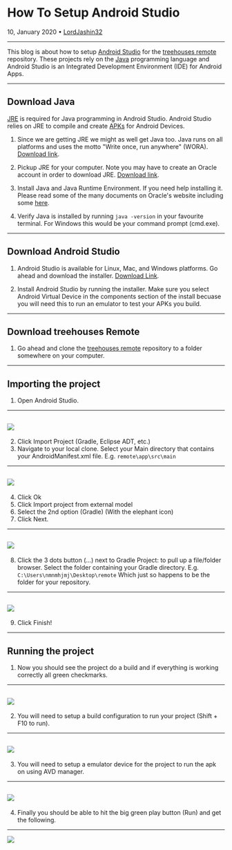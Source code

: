 # How To Setup Android Studio 

10, January 2020 • [LordJashin32](https://github.com/LordJashin32)

---

This blog is about how to setup [Android Studio](https://en.wikipedia.org/wiki/Android_Studio) for the [treehouses remote](https://github.com/treehouses/remote) repository.
These projects rely on the [Java](https://en.wikipedia.org/wiki/Java_%28programming_language%29) programming language and Android Studio is an Integrated Development Environment (IDE) for Android Apps. 

---

## Download Java

[JRE](https://en.wikipedia.org/wiki/Java_virtual_machine#Java_Runtime_Environment) is required for Java programming in Android Studio. 
Android Studio relies on JRE to compile and create [APKs](https://en.wikipedia.org/wiki/Android_application_package) for Android Devices. 

1. Since we are getting JRE we might as well get Java too. Java runs on all platforms and uses the motto "Write once, run anywhere" (WORA). [Download link](https://www.java.com/en/download/).

2. Pickup JRE for your computer. Note you may have to create an Oracle account in order to download JRE.
[Download link](https://www.oracle.com/technetwork/java/javase/downloads/jre8-downloads-2133155.html).

3. Install Java and Java Runtime Environment. If you need help installing it. Please read some of the many
documents on Oracle's website including some [here](https://docs.oracle.com/goldengate/1212/gg-winux/GDRAD/java.htm).

4. Verify Java is installed by running ```java -version``` in your favourite terminal. For Windows this would be
your command prompt (cmd.exe).

---

## Download Android Studio

1. Android Studio is available for Linux, Mac, and Windows platforms. Go ahead and download the installer. 
[Download Link](https://developer.android.com/studio).

2. Install Android Studio by running the installer. Make sure you select
Android Virtual Device in the components section of the install becuase you 
will need this to run an emulator to test your APKs you build.

---

## Download treehouses Remote 

1. Go ahead and clone the [treehouses remote](https://github.com/treehouses/remote) repository to a folder somewhere on your computer.

---

## Importing the project

1. Open Android Studio.
---
![](./images/20200105-android-studio.png)
---
2. Click Import Project (Gradle, Eclipse ADT, etc.)
3. Navigate to your local clone. Select your Main directory that contains
your AndroidManifest.xml file. E.g. ```remote\app\src\main```
---
![](./images/20200105-import-project.png)
---
4. Click Ok
5. Click Import project from external model
6. Select the 2nd option (Gradle) (With the elephant icon)
7. Click Next.
---
![](./images/2020105-select-gradle.png)
---
8. Click the 3 dots button (...) next to Gradle Project: to pull up
a file/folder browser. Select the folder containing your Gradle directory. E.g. ```C:\Users\nmnmhjmj\Desktop\remote```
Which just so happens to be the folder for your repository.
---
![](./images/20200105-gradle-folder.png)
---
9. Click Finish!

---

## Running the project

1. Now you should see the project do a build and if everything is working correctly all green checkmarks.
---
![](./images/20200105-green-checks.png)
---
2. You will need to setup a build configuration to run your project (Shift + F10 to run).
---
![](./images/20200105-build-config.png)
---
3. You will need to setup a emulator device for the project to run the apk on using AVD manager.
---
![](./images/20200105-avd-manager.png)
---
4. Finally you should be able to hit the big green play button (Run) and get the following.
---
![](./images/20200105-run-apk.png)
